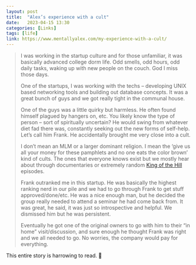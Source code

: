 ```yaml
---
layout: post
title:  "Alex’s experience with a cult"
date:   2023-04-15 13:30
categories: [Links]
tags: [life]
link: https://www.mentallyalex.com/my-experience-with-a-cult/
---
```


>I was working in the startup culture and for those unfamiliar, it was basically advanced college dorm life. Odd smells, odd hours, odd daily tasks, waking up with new people on the couch. God I miss those days.
>
>One of the startups, I was working with the techs – developing UNIX based networking tools and building out database concepts. It was a great bunch of guys and we got really tight in the communal house.
>
>One of the guys was a little quirky but harmless. He often found himself plagued by hangers on, etc. You likely know the type of person – sort of spiritually uncertain? He would swing from whatever diet fad there was, constantly seeking out the new forms of self-help. Let’s call him Frank. He accidentally brought me very close into a cult.
>
>I don’t mean an MLM or a larger dominant religion. I mean the ‘give us all your money for these pamphlets and no one eats the color brown’ kind of cults. The ones that everyone knows exist but we mostly hear about through documentaries or extremely random [King of the Hill](https://www.imdb.com/title/tt0620224/)  episodes.
>
>Frank outranked me in this startup. He was basically the highest ranking nerd in our pile and we had to go through Frank to get stuff approved/done/etc. He was a nice enough man, but he decided the group really needed to attend a seminar he had come back from. It was great, he said, it was just so introspective and helpful. We dismissed him but he was persistent.
>
>Eventually he got one of the original owners to go with him to their “in home” visit/discussion, and sure enough he thought Frank was right and we all needed to go. No worries, the company would pay for everything.

This entire story is harrowing to read. 🤯